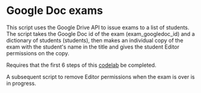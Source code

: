 # Google Doc exams

This script uses the Google Drive API to issue exams to a list of students.
The script takes the Google Doc id of the exam (exam_googledoc_id) and a
dictionary of students (students), then makes an individual copy of the
exam with the student's name in the title and gives the student
Editor permissions on the copy.

Requires that the first 6 steps of this [codelab](https://codelabs.developers.google.com/codelabs/gsuite-apis-intro) be completed.

A subsequent script to remove Editor permissions when the exam is over is
in progress.